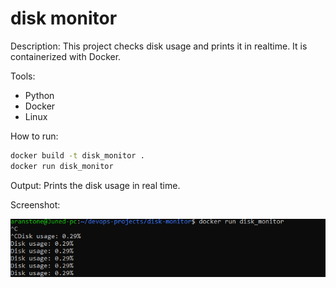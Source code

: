 # disk monitor

Description:
This project checks disk usage and prints it in realtime.
It is containerized with Docker.

Tools:
- Python
- Docker
- Linux

How to run:
```bash
docker build -t disk_monitor .
docker run disk_monitor
```

Output:
Prints the disk usage in real time.

Screenshot:
 
![disk usage](./disk_usage.PNG)
